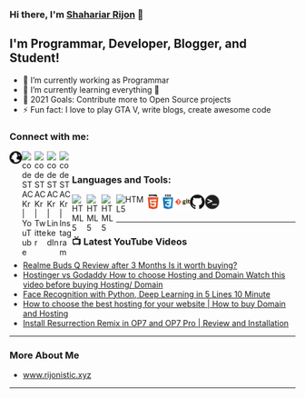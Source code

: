 
### Hi there, I'm [Shahariar Rijon][website1] 👋

## I'm  Programmar, Developer, Blogger, and Student!
- 🔭 I’m currently working as Programmar
- 🌱 I’m currently learning everything 🤣
- 🥅 2021 Goals: Contribute more to Open Source projects
- ⚡ Fun fact: I love to play GTA V, write blogs, create awesome code

### Connect with me:

[<img align="left" alt="codeSTACKr.com" width="22px" src="https://raw.githubusercontent.com/iconic/open-iconic/master/svg/globe.svg" />][website2]
[<img align="left" alt="codeSTACKr | YouTube" width="22px" src="https://cdn.jsdelivr.net/npm/simple-icons@v3/icons/youtube.svg" />][youtube]
[<img align="left" alt="codeSTACKr | Twitter" width="22px" src="https://cdn.jsdelivr.net/npm/simple-icons@v3/icons/twitter.svg" />][twitter]
[<img align="left" alt="codeSTACKr | LinkedIn" width="22px" src="https://cdn.jsdelivr.net/npm/simple-icons@v3/icons/linkedin.svg" />][linkedin]
[<img align="left" alt="codeSTACKr | Instagram" width="22px" src="https://cdn.jsdelivr.net/npm/simple-icons@v3/icons/instagram.svg" />][instagram]

<br />

### Languages and Tools:

<img align="left" alt="HTML5" width="26px" src="https://seeklogo.com/images/P/python-logo-C50EED1930-seeklogo.com.png" />

<img align="left" alt="HTML5" width="26px" src="https://yt3.ggpht.com/a/AATXAJx8LkHvX8Lm2xFI3cM7Y6DaBrfEvGTkwyGM_pvG-Q=s900-c-k-c0xffffffff-no-rj-mo" />

<img align="left" alt="HTML5" width="26px" src="https://img.stackshare.io/service/5601/keras.png" />


<img align="left" alt="HTML5" width="52px" src="https://static.djangoproject.com/img/logos/django-logo-positive.png" />



<img align="left" alt="HTML5" width="26px" src="https://raw.githubusercontent.com/github/explore/80688e429a7d4ef2fca1e82350fe8e3517d3494d/topics/html/html.png" />

<img align="left" alt="CSS3" width="26px" src="https://raw.githubusercontent.com/github/explore/80688e429a7d4ef2fca1e82350fe8e3517d3494d/topics/css/css.png" />

<img align="left" alt="Git" width="26px" src="https://raw.githubusercontent.com/github/explore/80688e429a7d4ef2fca1e82350fe8e3517d3494d/topics/git/git.png" />

<img align="left" alt="GitHub" width="26px" src="https://raw.githubusercontent.com/github/explore/78df643247d429f6cc873026c0622819ad797942/topics/github/github.png" />

<img align="left" alt="HTML5" width="26px" src="https://raw.githubusercontent.com/github/explore/80688e429a7d4ef2fca1e82350fe8e3517d3494d/topics/terminal/terminal.png" />

<br />
<br />

---

### 📺 Latest YouTube Videos
<!-- YOUTUBE:START -->
- [Realme Buds Q Review after 3 Months Is it worth buying?](https://www.youtube.com/watch?v=GUM6GFmIdHI)
- [Hostinger vs Godaddy How to choose Hosting and Domain Watch this video before buying Hosting/ Domain](https://www.youtube.com/watch?v=tGNB41tfTa8)
- [Face Recognition with Python, Deep Learning in 5 Lines 10 Minute](https://www.youtube.com/watch?v=EU0LHtEJTnE)
- [How to choose the best hosting for your website | How to buy Domain and Hosting](https://www.youtube.com/watch?v=4iaqc0GcqOI)
- [Install Resurrection Remix in OP7 and OP7 Pro | Review and Installation](https://www.youtube.com/watch?v=pmUiKtlUgxA)
<!-- YOUTUBE:END -->

---


### More About Me


- www.rijonistic.xyz

---
<!--
<img align="left" alt="codeSTACKr's Github Stats" src="https://github-readme-stats.codestackr.vercel.app/api?username=Dipeshpal&show_icons=true&hide_border=true" />

[![Top Langs](https://github-readme-stats.vercel.app/api/top-langs/?username=Dipeshpal&layout=compact)](https://github.com/anuraghazra/github-readme-stats)
-->

[website1]: https://www.rijonistic.xyz
[website2]: https://dipeshpal.com
[twitter]: https://twitter.com/dipesh17pal
[youtube]: https://youtube.com/dipeshpal17
[instagram]: https://instagram.com/dipesh_pal17
[linkedin]: https://linkedin.com/in/dipesh-pal-a34952110
